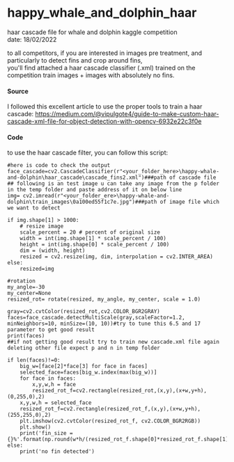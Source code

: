 # happy_whale_and_dolphin_haar
haar cascade file for whale and dolphin kaggle competition  
date: 18/02/2022  

to all competitors, if you are interested in images pre treatment, and particularly to detect fins and crop around fins,  
you'll find attached a haar cascade classifier (.xml) trained on the competition train images + images with absolutely no fins.  

#### Source
I followed this excellent article to use the proper tools to train a haar cascade: https://medium.com/@vipulgote4/guide-to-make-custom-haar-cascade-xml-file-for-object-detection-with-opencv-6932e22c3f0e  

#### Code  
to use the haar cascade filter, you can follow this script:  

```
#here is code to check the output
face_cascade=cv2.CascadeClassifier(r"<your_folder_here>\happy-whale-and-dolphin\haar_cascade\cascade_fins2.xml")###path of cascade file
## following is an test image u can take any image from the p folder in the temp folder and paste address of it on below line 
img= cv2.imread(r"<your_folder_ere>\happy-whale-and-dolphin\train_images\0a100ed55f1c7e.jpg")###path of image file which we want to detect

if img.shape[1] > 1000:
    # resize image
    scale_percent = 20 # percent of original size
    width = int(img.shape[1] * scale_percent / 100)
    height = int(img.shape[0] * scale_percent / 100)
    dim = (width, height)
    resized = cv2.resize(img, dim, interpolation = cv2.INTER_AREA)
else:
    resized=img

#rotation
my_angle=-30
my_center=None
resized_rot= rotate(resized, my_angle, my_center, scale = 1.0)

gray=cv2.cvtColor(resized_rot,cv2.COLOR_BGR2GRAY)
faces=face_cascade.detectMultiScale(gray,scaleFactor=1.2, minNeighbors=10, minSize=(10, 10))#try to tune this 6.5 and 17 parameter to get good result 
print(faces)
##if not getting good result try to train new cascade.xml file again deleting other file expect p and n in temp folder

if len(faces)!=0:
    big_w=[face[2]*face[3] for face in faces]
    selected_face=faces[big_w.index(max(big_w))]
    for face in faces:
        x,y,w,h = face
        resized_rot_f=cv2.rectangle(resized_rot,(x,y),(x+w,y+h),(0,255,0),2)
    x,y,w,h = selected_face
    resized_rot_f=cv2.rectangle(resized_rot_f,(x,y),(x+w,y+h),(255,255,0),2)
    plt.imshow(cv2.cvtColor(resized_rot_f, cv2.COLOR_BGR2RGB))
    plt.show()
    print('fin_size = {}%'.format(np.round(w*h/(resized_rot_f.shape[0]*resized_rot_f.shape[1])*100,1)))
else:
    print('no fin detected')
```

